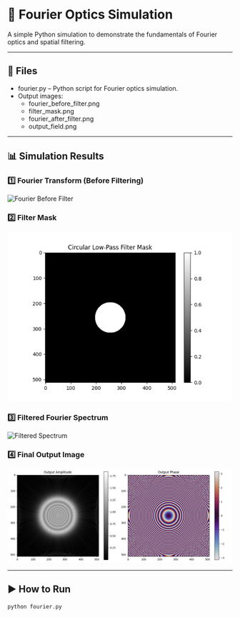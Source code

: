 # 🔬 Fourier Optics Simulation

A simple Python simulation to demonstrate the fundamentals of Fourier optics and spatial filtering.

---

## 📁 Files

- fourier.py – Python script for Fourier optics simulation.
- Output images:
  - fourier_before_filter.png
  - filter_mask.png
  - fourier_after_filter.png
  - output_field.png

---
## 📊 Simulation Results

### 1️⃣ Fourier Transform (Before Filtering)  
![Fourier Before Filter](https://github.com/manasayodhya/fourier-optics-simulation/blob/main/fourier_before_filter.png?raw=true)

### 2️⃣ Filter Mask  
![Filter Mask](filter_mask.png)

### 3️⃣ Filtered Fourier Spectrum  
![Filtered Spectrum](fourier_after_filter.png)

### 4️⃣ Final Output Image  
![Output Field](output_field.png)

---

## ▶️ How to Run

```bash
python fourier.py
